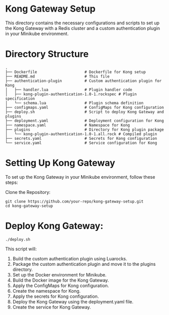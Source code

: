 # Kong Gateway Setup
This directory contains the necessary configurations and scripts to set up the Kong Gateway with a Redis cluster and a custom authentication plugin in your Minikube environment.

# Directory Structure
```
.
├── Dockerfile                     # Dockerfile for Kong setup
├── README.md                      # This file
├── authentication-plugin          # Custom authentication plugin for Kong
│   ├── handler.lua                # Plugin handler code
│   ├── kong-plugin-authentication-1.0-1.rockspec # Plugin specification
│   └── schema.lua                 # Plugin schema definition
├── configmaps.yaml                # ConfigMaps for Kong configuration
├── deploy.sh                      # Script to deploy Kong Gateway and plugins
├── deployment.yaml                # Deployment configuration for Kong
├── namespace.yaml                 # Namespace for Kong
├── plugins                        # Directory for Kong plugin package
│   └── kong-plugin-authentication-1.0-1.all.rock # Compiled plugin
├── secrets.yaml                   # Secrets for Kong configuration
└── service.yaml                   # Service configuration for Kong
```

# Setting Up Kong Gateway
To set up the Kong Gateway in your Minikube environment, follow these steps:

Clone the Repository:

```
git clone https://github.com/your-repo/kong-gateway-setup.git
cd kong-gateway-setup
```

# Deploy Kong Gateway:

```
./deploy.sh
```

This script will:

1. Build the custom authentication plugin using Luarocks.
2. Package the custom authentication plugin and move it to the plugins directory.
3. Set up the Docker environment for Minikube.
4. Build the Docker image for the Kong Gateway.
5. Apply the ConfigMaps for Kong configuration.
6. Create the namespace for Kong.
7. Apply the secrets for Kong configuration.
8. Deploy the Kong Gateway using the deployment.yaml file.
9. Create the service for Kong Gateway.